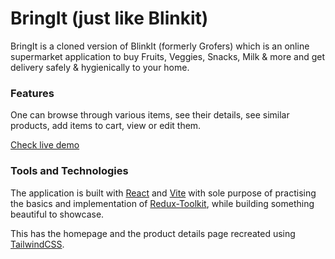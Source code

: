 # BringIt (just like Blinkit)

BringIt is a cloned version of BlinkIt (formerly Grofers) which is an online supermarket application to buy Fruits, Veggies, Snacks, Milk & more and get delivery safely & hygienically to your home.

### Features
One can browse through various items, see their details, see similar products, add items to cart, view or edit them.

[Check live demo](https://blinkit-clone.surge.sh)

### Tools and Technologies
The application is built with [React](https://reactjs.org/) and [Vite](https://vitejs.dev/) with sole purpose of practising the basics and implementation of [Redux-Toolkit](https://redux-toolkit.js.org/), while building something beautiful to showcase. 

This has the homepage and the product details page recreated using [TailwindCSS](https://tailwindcss.com/). 
